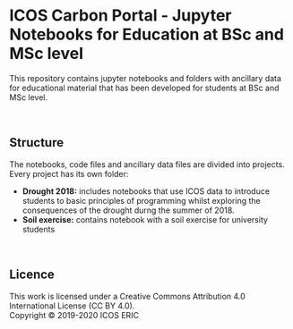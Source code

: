 # ICOS Carbon Portal - Jupyter Notebooks for Education at BSc and MSc level
This repository contains jupyter notebooks and folders with ancillary data for educational material that has been developed for students at BSc and MSc level.

<br>

## Structure
The notebooks, code files and ancillary data files are divided into projects. Every project has its own folder:

* **Drought 2018:** includes notebooks that use ICOS data to introduce students to basic principles of programming whilst exploring the consequences of the drought durng the summer of 2018.
* **Soil exercise:** contains notebook with a soil exercise for university students

<br>

## Licence
This work is licensed under a Creative Commons Attribution 4.0 International License (CC BY 4.0). <br>
Copyright © 2019-2020 ICOS ERIC

